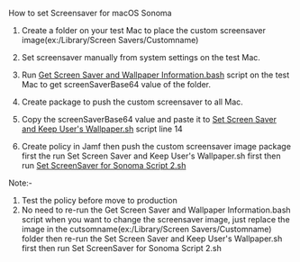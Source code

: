 How to set Screensaver for macOS Sonoma

1) Create a folder on your test Mac to place the custom screensaver image(ex:/Library/Screen Savers/Customname)

2) Set screensaver manually from system settings on the test Mac.

3) Run [Get Screen Saver and Wallpaper Information.bash](https://github.com/itjimbo/macOS-Screen-Saver-and-Wallpaper/blob/main/Get%20Screen%20Saver%20and%20Wallpaper%20Information.bash) script on the test Mac to get screenSaverBase64 value of the folder.

4) Create package to push the custom screensaver to all Mac.

5) Copy the screenSaverBase64 value and paste it to [Set Screen Saver and Keep User's Wallpaper.sh](https://github.com/itjimbo/macOS-Screen-Saver-and-Wallpaper/blob/main/Set%20Screen%20Saver%20and%20Keep%20User's%20Wallpaper.sh) script line 14

6) Create policy in Jamf then push the custom screensaver image package first the run Set Screen Saver and Keep User's Wallpaper.sh first then run [Set ScreenSaver for Sonoma Script 2.sh]()

Note:- 
1) Test the policy before move to production
2) No need to re-run the Get Screen Saver and Wallpaper Information.bash script when you want to change the screensaver image, just replace the image in the cutsomname(ex:/Library/Screen Savers/Customname) folder then re-run the Set Screen Saver and Keep User's Wallpaper.sh first then run Set ScreenSaver for Sonoma Script 2.sh